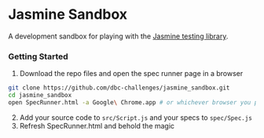 # Jasmine Sandbox

A development sandbox for playing with the [Jasmine testing library](http://pivotal.github.com/jasmine/).

### Getting Started

1. Download the repo files and open the spec runner page in a browser

```bash
git clone https://github.com/dbc-challenges/jasmine_sandbox.git
cd jasmine_sandbox
open SpecRunner.html -a Google\ Chrome.app # or whichever browser you prefer
```

2. Add your source code to `src/Script.js` and your specs to `spec/Spec.js`
3. Refresh SpecRunner.html and behold the magic
